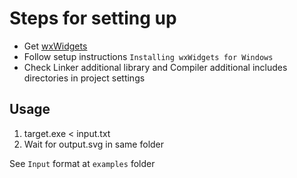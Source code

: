 # Steps for setting up

- Get [wxWidgets](https://g.co/kgs/AnvRjh)
- Follow setup instructions `Installing wxWidgets for Windows`
- Check Linker additional library and Compiler additional includes directories in project settings

## Usage
1. target.exe < input.txt
2. Wait for output.svg in same folder

See `Input` format at `examples` folder
